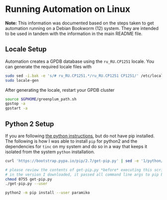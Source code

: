 # Running Automation on Linux

**Note:** This information was documented based on the steps taken to get automation running on a Debian Bookworm (12) system.
They are intended to be used in tandem with the information in the main README file.

## Locale Setup

Automation creates a GPDB database using the `ru_RU.CP1251` locale. You can generate the required locale files with

```sh
sudo sed -i.bak -e 's/# ru_RU.CP1251.*/ru_RU.CP1251 CP1251/' /etc/locale.gen
sudo locale-gen
```

After generating the locale, restart your GPDB cluster

```sh
source $GPHOME/greenplum_path.sh
gpstop -a
gpstart -a
```

## Python 2 Setup

If you are following [the python instructions](README.md#python-2-setup), but do not have pip installed.
The following is how I was able to install `pip` for python2 and the dependencies for `tinc` on my system and do so in a way that keeps it isolated from the system `python` installation.

```bash
curl 'https://bootstrap.pypa.io/pip/2.7/get-pip.py' | sed -e '1/python/python2/' > get-pip.py

# please review the contents of get-pip.py *before* executing this script
# in the version I downloaded, it passed all command line args to pip bootstrap process
chmod 0755 get-pip.py
./get-pip.py --user

python2 -m pip install --user paramiko
```
